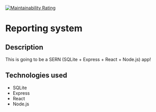 [![Maintainability Rating](https://sonarcloud.io/api/project_badges/measure?project=satuhalinen_reporting_system&metric=sqale_rating)](https://sonarcloud.io/summary/new_code?id=satuhalinen_reporting_system)

# Reporting system

## Description

This is going to be a SERN (SQLite + Express + React + Node.js) app!

## Technologies used

- SQLite
- Express
- React
- Node.js
